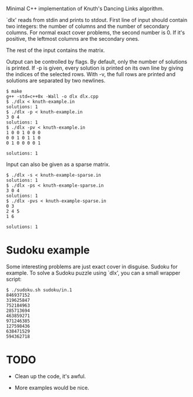 Minimal C++ implementation of Knuth's Dancing Links algorithm.

`dlx' reads from stdin and prints to stdout. First line of input should contain
two integers: the number of columns and the number of secondary columns. For
normal exact cover problems, the second number is 0. If it's positive, the
leftmost columns are the secondary ones.

The rest of the input contains the matrix.

Output can be controlled by flags. By default, only the number of solutions is
printed. If -p is given, every solution is printed on its own line by giving
the indices of the selected rows. With -v, the full rows are printed and
solutions are separated by two newlines.

    $ make
    g++ -std=c++0x -Wall -o dlx dlx.cpp
    $ ./dlx < knuth-example.in
    solutions: 1
    $ ./dlx -p < knuth-example.in
    3 0 4
    solutions: 1
    $ ./dlx -pv < knuth-example.in
    1 0 0 1 0 0 0
    0 0 1 0 1 1 0
    0 1 0 0 0 0 1

    solutions: 1

Input can also be given as a sparse matrix.

    $ ./dlx -s < knuth-example-sparse.in
    solutions: 1
    $ ./dlx -ps < knuth-example-sparse.in 
    3 0 4
    solutions: 1
    $ ./dlx -pvs < knuth-example-sparse.in 
    0 3
    2 4 5
    1 6

    solutions: 1

Sudoku example
==============

Some interesting problems are just exact cover in disguise. Sudoku for example.
To solve a Sudoku puzzle using `dlx', you can a small wrapper script:

    $ ./sudoku.sh sudoku/in.1
    846937152
    319625847
    752184963
    285713694
    463859271
    971246385
    127598436
    638471529
    594362718

TODO
====

  - Clean up the code, it's awful.

  - More examples would be nice.
